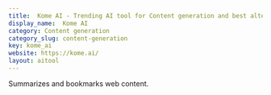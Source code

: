```yaml
---
title:  Kome AI - Trending AI tool for Content generation and best alternatives
display_name:  Kome AI
category: Content generation
category_slug: content-generation
key: kome_ai
website: https://kome.ai/
layout: aitool
---
```


Summarizes and bookmarks web content.
